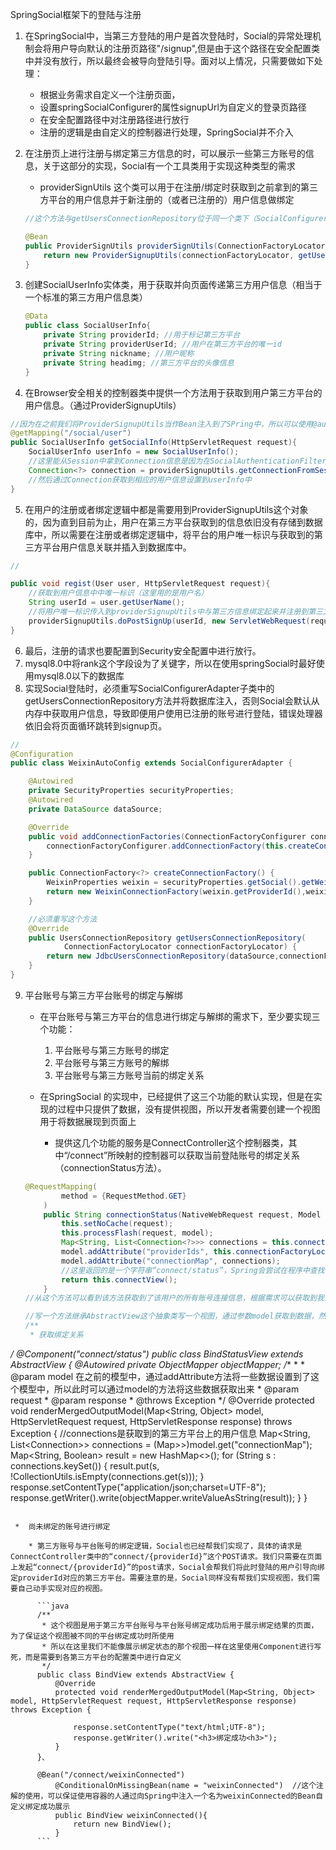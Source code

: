 SpringSocial框架下的登陆与注册

1. 在SpringSocial中，当第三方登陆的用户是首次登陆时，Social的异常处理机制会将用户导向默认的注册页路径"/signup",但是由于这个路径在安全配置类中并没有放行，所以最终会被导向登陆引导。面对以上情况，只需要做如下处理：

   * 根据业务需求自定义一个注册页面，
   * 设置springSocialConfigurer的属性signupUrl为自定义的登录页路径
   * 在安全配置路径中对注册路径进行放行
   * 注册的逻辑是由自定义的控制器进行处理，SpringSocial并不介入

2. 在注册页上进行注册与绑定第三方信息的时，可以展示一些第三方账号的信息，关于这部分的实现，Social有一个工具类用于实现这种类型的需求

   * providerSignUtils 这个类可以用于在注册/绑定时获取到之前拿到的第三方平台的用户信息并于新注册的（或者已注册的）用户信息做绑定

   ```java
   //这个方法与getUsersConnectionRepository位于同一个类下（SocialConfigurerAdapter的子类）
   
   @Bean
   public ProviderSignUtils providerSignUtils(ConnectionFactoryLocator connectionFactoryLocator) {
       return new ProviderSignupUtils(connectionFactoryLocator, getUsersConnectionRepository(connectionFactoryLocator))
   }
   ```

3. 创建SocialUserInfo实体类，用于获取并向页面传递第三方用户信息（相当于一个标准的第三方用户信息类）

   ```java
   @Data
   public class SocialUserInfo{
       private String providerId; //用于标记第三方平台
       private String providerUserId; //用户在第三方平台的唯一id
       private String nickname; //用户昵称
       private String headimg; //第三方平台的头像信息
   }
   ```

   

4. 在Browser安全相关的控制器类中提供一个方法用于获取到用户第三方平台的用户信息。（通过ProviderSignupUtils）

```java
//因为在之前我们将ProviderSignupUtils当作Bean注入到了SPring中，所以可以使用@autowired进行自动注入到控制器类中
@getMapping("/social/user")
public SocialUserInfo getSocialInfo(HttpServletRequest request){
    SocialUserInfo userInfo = new SocialUserInfo();
    //这里能从Session中拿到Connection信息是因为在SocialAuthenticationFilter中（250行左右）将Connection信息设置到了Session中
    Connection<?> connection = providerSignupUtils.getConnectionFromSession(new ServletWebRequest(request));
    //然后通过Connection获取到相应的用户信息设置到userInfo中
}
```

5. 在用户的注册或者绑定逻辑中都是需要用到ProviderSignupUtils这个对象的，因为直到目前为止，用户在第三方平台获取到的信息依旧没有存储到数据库中，所以需要在注册或者绑定逻辑中，将平台的用户唯一标识与获取到的第三方平台用户信息关联并插入到数据库中。

```java
//

public void regist(User user, HttpServletRequest request){
    //获取到用户信息中中唯一标识（这里用的是用户名）
    String userId = user.getUserName();
    //将用户唯一标识传入到providerSignupUtils中与第三方信息绑定起来并注册到第三方信息表中
    providerSignupUtils.doPostSignUp(userId, new ServletWebRequest(request));
}
```

6. 最后，注册的请求也要配置到Security安全配置中进行放行。
7. mysql8.0中将rank这个字段设为了关键字，所以在使用springSocial时最好使用mysql8.0以下的数据库
8. 实现Social登陆时，必须重写SocialConfigurerAdapter子类中的getUsersConnectionRepository方法并将数据库注入，否则Social会默认从内存中获取用户信息，导致即便用户使用已注册的账号进行登陆，错误处理器依旧会将页面循环跳转到signup页。

```java
//
@Configuration
public class WeixinAutoConfig extends SocialConfigurerAdapter {

    @Autowired
    private SecurityProperties securityProperties;
    @Autowired
    private DataSource dataSource;

    @Override
    public void addConnectionFactories(ConnectionFactoryConfigurer connectionFactoryConfigurer, Environment environment) {
        connectionFactoryConfigurer.addConnectionFactory(this.createConnectionFactory());
    }

    public ConnectionFactory<?> createConnectionFactory() {
        WeixinProperties weixin = securityProperties.getSocial().getWeixin();
        return new WeixinConnectionFactory(weixin.getProviderId(),weixin.getAppId(), weixin.getAppSecret());
    }

    //必须重写这个方法
    @Override
    public UsersConnectionRepository getUsersConnectionRepository(
            ConnectionFactoryLocator connectionFactoryLocator) {
        return new JdbcUsersConnectionRepository(dataSource,connectionFactoryLocator, Encryptors.noOpText());
    }
}
```

9. 平台账号与第三方平台账号的绑定与解绑

   * 在平台账号与第三方平台的信息进行绑定与解绑的需求下，至少要实现三个功能：
     1. 平台账号与第三方账号的绑定
     2. 平台账号与第三方账号的解绑
     3. 平台账号与第三方账号当前的绑定关系

   * 在SpringSocial 的实现中，已经提供了这三个功能的默认实现，但是在实现的过程中只提供了数据，没有提供视图，所以开发者需要创建一个视图用于将数据展现到页面上
     * 提供这几个功能的服务是ConnectController这个控制器类，其中“/connect”所映射的控制器可以获取当前登陆账号的绑定关系（connectionStatus方法）。

   ```java
   @RequestMapping(
           method = {RequestMethod.GET}
       )
       public String connectionStatus(NativeWebRequest request, Model model) {
           this.setNoCache(request);
           this.processFlash(request, model);
           Map<String, List<Connection<?>>> connections = this.connectionRepository.findAllConnections();
           model.addAttribute("providerIds", this.connectionFactoryLocator.registeredProviderIds());
           model.addAttribute("connectionMap", connections);
           //这里返回的是一个字符串“connect/status”，Spring会尝试在程序中查找“connect/status”所对应的视图，所以如果需要对返回的数据进行封装然后创建视图返回给前端，需要写一个控制器（映射路径为“connect/status”）
           return this.connectView();
       }
   //从这个方法可以看到该方法获取到了该用户的所有账号连接信息，根据需求可以获取到我们需要任何已有的用户相关信息。可以只返回是否绑定，也可以返回其他相关信息
   
   //写一个方法继承AbstractView这个抽象类写一个视图，通过参数model获取到数据，然后通过respose将数据以流的形式返回到页面
   /**
    * 获取绑定关系
 */
   @Component("connect/status")
   public class BindStatusView extends AbstractView {
       @Autowired
       private ObjectMapper objectMapper;
       /**
        *
        * @param model 在之前的模型中，通过addAttribute方法将一些数据设置到了这个模型中，所以此时可以通过model的方法将这些数据获取出来
        * @param request
        * @param response
        * @throws Exception
        */
       @Override
       protected void renderMergedOutputModel(Map<String, Object> model, HttpServletRequest request, HttpServletResponse response) throws Exception {
           //connections是获取到的第三方平台上的用户信息
           Map<String, List<Connection<?>>> connections = (Map<String, List<Connection<?>>>)model.get("connectionMap");
           Map<String, Boolean> result = new HashMap<>();
           for (String s : connections.keySet()) {
               result.put(s, !CollectionUtils.isEmpty(connections.get(s)));
           }
           response.setContentType("application/json;charset=UTF-8");
           response.getWriter().write(objectMapper.writeValueAsString(result));
       }
   }
   
   ```
   
    *  尚未绑定的账号进行绑定
       
       * 第三方账号与平台账号的绑定逻辑，Social也已经帮我们实现了，具体的请求是ConnectController类中的“connect/{providerId}”这个POST请求。我们只需要在页面上发起“connect/{providerId}”的post请求，Social会帮我们将此时登陆的用户引导向绑定providerId对应的第三方平台。需要注意的是，Social同样没有帮我们实现视图，我们需要自己动手实现对应的视图。
       
         ```java
         /**
          * 这个视图是用于第三方平台账号与平台账号绑定成功后用于展示绑定结果的页面，为了保证这个视图被不同的平台绑定成功时所使用
          * 所以在这里我们不能像展示绑定状态的那个视图一样在这里使用Component进行写死，而是需要到各第三方平台的配置类中进行自定义
          */
         public class BindView extends AbstractView {
             @Override
             protected void renderMergedOutputModel(Map<String, Object> model, HttpServletRequest request, HttpServletResponse response) throws Exception {
         
                 response.setContentType("text/html;UTF-8");
                 response.getWriter().write("<h3>绑定成功<h3>");
             }
         }、
         
         @Bean("/connect/weixinConnected")
             @ConditionalOnMissingBean(name = "weixinConnected")  //这个注解的使用，可以保证使用容器的人通过向Spring中注入一个名为weixinConnected的Bean自定义绑定成功展示
             public BindView weixinConnected(){
                 return new BindView();
             }
         ```
       
         

